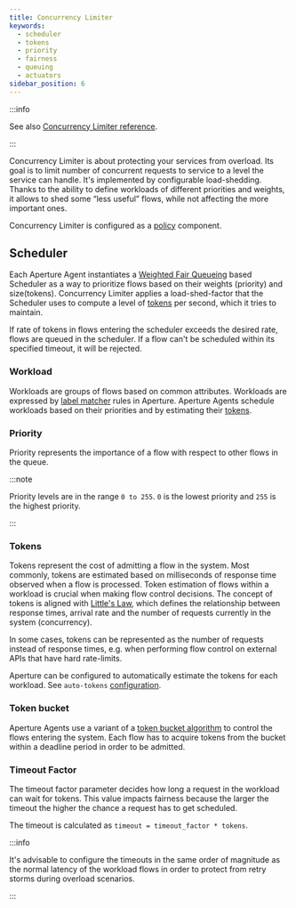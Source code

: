 ```yaml
---
title: Concurrency Limiter
keywords:
  - scheduler
  - tokens
  - priority
  - fairness
  - queuing
  - actuators
sidebar_position: 6
---
```


:::info

See also
[Concurrency Limiter reference](/references/configuration/policies.md#languagev1-concurrency-limiter).

:::

Concurrency Limiter is about protecting your services from overload. Its goal is
to limit number of concurrent requests to service to a level the service can
handle. It's implemented by configurable load-shedding. Thanks to the ability to
define workloads of different priorities and weights, it allows to shed some
“less useful” flows, while not affecting the more important ones.

Concurrency Limiter is configured as a [policy][policies] component.

## Scheduler

Each Aperture Agent instantiates a
[Weighted Fair Queueing](https://en.wikipedia.org/wiki/Weighted_fair_queueing)
based Scheduler as a way to prioritize flows based on their weights (priority)
and size(tokens). Concurrency Limiter applies a load-shed-factor that the
Scheduler uses to compute a level of [tokens](#tokens) per second, which it
tries to maintain.

If rate of tokens in flows entering the scheduler exceeds the desired rate,
flows are queued in the scheduler. If a flow can't be scheduled within its
specified timeout, it will be rejected.

### Workload

Workloads are groups of flows based on common attributes. Workloads are
expressed by [label matcher][label-matcher] rules in Aperture. Aperture Agents
schedule workloads based on their priorities and by estimating their
[tokens](#tokens).

### Priority

Priority represents the importance of a flow with respect to other flows in the
queue.

:::note

Priority levels are in the range `0 to 255`. `0` is the lowest priority and
`255` is the highest priority.

:::

### Tokens

Tokens represent the cost of admitting a flow in the system. Most commonly,
tokens are estimated based on milliseconds of response time observed when a flow
is processed. Token estimation of flows within a workload is crucial when making
flow control decisions. The concept of tokens is aligned with
[Little's Law](https://en.wikipedia.org/wiki/Little%27s_law), which defines the
relationship between response times, arrival rate and the number of requests
currently in the system (concurrency).

In some cases, tokens can be represented as the number of requests instead of
response times, e.g. when performing flow control on external APIs that have
hard rate-limits.

Aperture can be configured to automatically estimate the tokens for each
workload. See `auto-tokens`
[configuration](/references/configuration/policies.md#v1-scheduler).

### Token bucket

Aperture Agents use a variant of a
[token bucket algorithm](https://en.wikipedia.org/wiki/Token_bucket) to control
the flows entering the system. Each flow has to acquire tokens from the bucket
within a deadline period in order to be admitted.

### Timeout Factor

The timeout factor parameter decides how long a request in the workload can wait
for tokens. This value impacts fairness because the larger the timeout the
higher the chance a request has to get scheduled.

The timeout is calculated as `timeout = timeout_factor * tokens`.

:::info

It's advisable to configure the timeouts in the same order of magnitude as the
normal latency of the workload flows in order to protect from retry storms
during overload scenarios.

:::

[label-matcher]: /concepts/flow-control/selector.md#label-matcher
[policies]: /concepts/policy/policy.md
